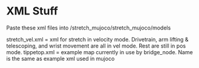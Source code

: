 # XML Stuff
Paste these xml files into /stretch_mujoco/stretch_mujoco/models

stretch_vel.xml = xml for stretch in velocity mode. Drivetrain, arm lifting & telescoping, and wrist movement are all in vel mode. Rest are still in pos mode.
tippetop.xml = example map currently in use by bridge_node. Name is the same as example xml used in mujoco
